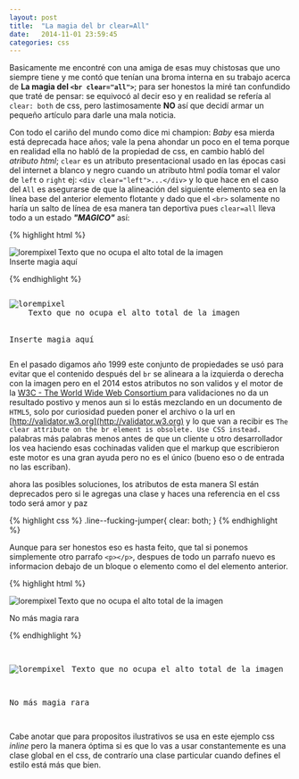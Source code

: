 ```yaml
---
layout: post
title:  "La magia del br clear=All"
date:   2014-11-01 23:59:45
categories: css
---
```


Basicamente me encontré con una amiga de esas muy chistosas que uno siempre tiene y me contó que tenían una broma interna en su trabajo acerca de **La magia del ``<br clear="all">``**; para ser honestos la miré tan confundido que traté de pensar: se equivocó al decir eso y en realidad se refería al ``clear: both`` de css, pero lastimosamente **NO** así que decidí armar un pequeño artículo para darle una mala noticia.

Con todo el cariño del mundo como dice mi champion: *Baby* esa mierda está deprecada hace años; vale la pena ahondar un poco en el tema porque en realidad ella no habló de la propiedad de css, en cambio habló del *atributo html*; ``clear`` es un atributo presentacional usado en las épocas casi del internet a blanco y negro cuando un atributo html podía tomar el valor de ``left`` o ``right`` ej: ``<div clear="left">...</div>`` y lo que hace en el caso del ``All`` es asegurarse de que la alineación del siguiente elemento sea en la línea base del anterior elemento flotante y dado que el ``<br>`` solamente no haría un salto de línea de esa manera tan deportiva pues ``clear=all`` lleva todo a un estado ***"MAGICO"*** así:


{% highlight html %}
<p>
  <img src="http://lorempixel.com/100/100" alt="lorempixel" align="left"/>
  Texto que no ocupa el alto total de la imagen
  <br clear="all"/> Inserte magia aquí
</p>

{% endhighlight %}

<pre>
<p> <img src="http://lorempixel.com/100/100" alt="lorempixel" align="left"/>
    Texto que no ocupa el alto total de la imagen
  <br clear="all"/>
Inserte magia aquí
</p></pre>

En el pasado digamos año 1999 este conjunto de propiedades se usó para evitar que el contenido después del ``br`` se alineara a la izquierda o derecha con la imagen pero en el 2014 estos atributos no son validos y el motor de la [W3C - The World Wide Web Consortium ](http://www.w3.org/) para validaciones no da un resultado postivo y menos aun si lo estás mezclando en un documento de ``HTML5``, solo por curiosidad pueden poner el archivo o la url en [http://validator.w3.org](http://validator.w3.org) y lo que van a recibir es `` The clear attribute on the br element is obsolete. Use CSS instead. `` palabras más palabras menos antes de que un cliente u otro desarrollador los vea haciendo esas cochinadas validen que el markup que escribieron este motor es una gran ayuda pero no es el único (bueno eso o de entrada no las escriban).

ahora las posibles soluciones, los atributos de esta manera SI están deprecados pero si le agregas una clase y haces una referencia en el css todo será amor y paz

{% highlight css %}
.line--fucking-jumper{
  clear: both;
}
{% endhighlight %}

Aunque para ser honestos eso es hasta feito, que tal si ponemos simplemente otro parrafo ``<p></p>``, despues de todo un parrafo nuevo es informacion debajo de un bloque o elemento como el del elemento anterior.

{% highlight html %}
<p>
  <img src="http://lorempixel.com/100/100" alt="lorempixel" align="left"/>
  Texto que no ocupa el alto total de la imagen
</p>
<p class="line--fucking-jumper">No más magia rara </p>
{% endhighlight %}

<pre>
  <p><img src="http://lorempixel.com/100/100" alt="lorempixel" align="left"/> Texto que no ocupa el alto total de la imagen</p>
<p style="clear:both">No más magia rara</p>
</pre>

Cabe anotar que para propositos ilustrativos se usa en este ejemplo css *inline* pero la manera óptima si es que lo vas a usar constantemente es una clase global en el css, de contrarío una clase particular cuando defines el estilo está más que bien.
